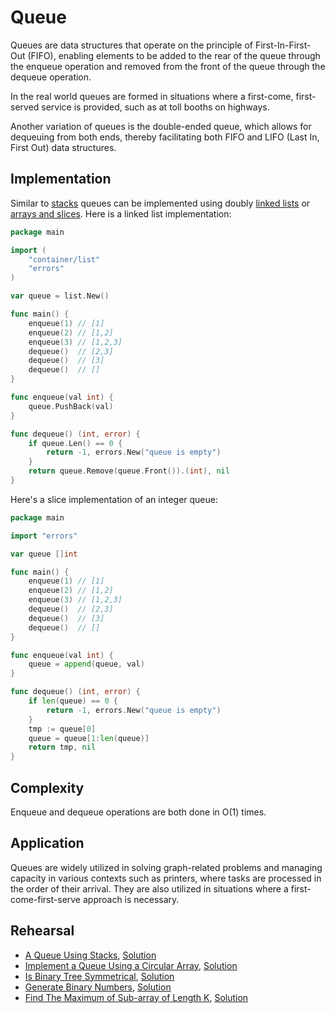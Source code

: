 # Queue

Queues are data structures that operate on the principle of First-In-First-Out (FIFO), enabling elements to be added to the rear of the queue through the enqueue operation and removed from the front of the queue through the dequeue operation.

In the real world queues are formed in situations where a first-come, first-served service is provided, such as at toll booths on highways.

Another variation of queues is the double-ended queue, which allows for dequeuing from both ends, thereby facilitating both FIFO and LIFO (Last In, First Out) data structures.

## Implementation

Similar to [stacks](../stack) queues can be implemented using doubly [linked lists](../linkedlist/) or [arrays and slices](../array/). Here is a linked list implementation:

```Go
package main

import (
	"container/list"
	"errors"
)

var queue = list.New()

func main() {
	enqueue(1) // [1]
	enqueue(2) // [1,2]
	enqueue(3) // [1,2,3]
	dequeue()  // [2,3]
	dequeue()  // [3]
	dequeue()  // []
}

func enqueue(val int) {
	queue.PushBack(val)
}

func dequeue() (int, error) {
	if queue.Len() == 0 {
		return -1, errors.New("queue is empty")
	}
	return queue.Remove(queue.Front()).(int), nil
}
```

Here's a slice implementation of an integer queue:

```Go
package main

import "errors"

var queue []int

func main() {
	enqueue(1) // [1]
	enqueue(2) // [1,2]
	enqueue(3) // [1,2,3]
	dequeue()  // [2,3]
	dequeue()  // [3]
	dequeue()  // []
}

func enqueue(val int) {
	queue = append(queue, val)
}

func dequeue() (int, error) {
	if len(queue) == 0 {
		return -1, errors.New("queue is empty")
	}
	tmp := queue[0]
	queue = queue[1:len(queue)]
	return tmp, nil
}
```

## Complexity

Enqueue and dequeue operations are both done in O(1) times.

## Application

Queues are widely utilized in solving graph-related problems and managing capacity in various contexts such as printers, where tasks are processed in the order of their arrival. They are also utilized in situations where a first-come-first-serve approach is necessary.

## Rehearsal


* [A Queue Using Stacks](queue_using_stacks_test.go), [Solution](queue_using_stacks.go)
* [Implement a Queue Using a Circular Array](queue_using_circular_array_test.go), [Solution](queue_using_circular_array.go)
* [Is Binary Tree Symmetrical](is_tree_symmetrical_test.go), [Solution](is_tree_symmetrical.go)
* [Generate Binary Numbers](generate_binary_numbers_test.go), [Solution](generate_binary_numbers.go)
* [Find The Maximum of Sub-array of Length K](maximum_of_sub_arrays_test.go), [Solution](maximum_of_sub_arrays.go)
